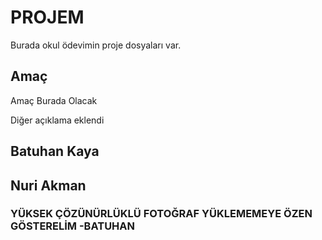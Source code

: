 # PROJEM

Burada okul ödevimin proje dosyaları var.


## Amaç

Amaç Burada Olacak

Diğer açıklama eklendi

## Batuhan Kaya

## Nuri Akman

### YÜKSEK ÇÖZÜNÜRLÜKLÜ FOTOĞRAF YÜKLEMEMEYE ÖZEN GÖSTERELİM -BATUHAN
